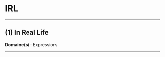 # IRL

--------------------

## (1) In Real Life

**Domaine(s)** : Expressions

--------------------